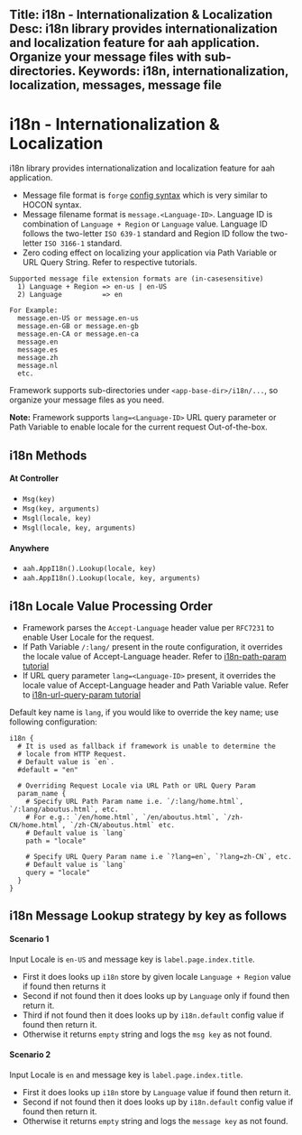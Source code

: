 Title: i18n - Internationalization & Localization
Desc: i18n library provides internationalization and localization feature for aah application. Organize your message files with sub-directories.
Keywords: i18n, internationalization, localization, messages, message file
---
# i18n - Internationalization & Localization

i18n library provides internationalization and localization feature for aah application.

  * Message file format is `forge` [config syntax](configuration.html) which is very similar to HOCON syntax.
  * Message filename format is `message.<Language-ID>`. Language ID is combination of `Language + Region` or `Language` value. Language ID follows the two-letter `ISO 639-1` standard and Region ID follow the two-letter `ISO 3166-1` standard.
  * Zero coding effect on localizing your application via Path Variable or URL Query String. Refer to respective tutorials.

```
Supported message file extension formats are (in-casesensitive)
  1) Language + Region => en-us | en-US
  2) Language          => en

For Example:
  message.en-US or message.en-us
  message.en-GB or message.en-gb
  message.en-CA or message.en-ca
  message.en
  message.es
  message.zh
  message.nl
  etc.
```

Framework supports sub-directories under `<app-base-dir>/i18n/...`, so organize your message files as you need.

**Note:** Framework supports `lang=<Language-ID>` URL query parameter or Path Variable to enable locale for the current request Out-of-the-box.

## i18n Methods

#### At Controller
  * `Msg(key)`
  * `Msg(key, arguments)`
  * `Msgl(locale, key)`
  * `Msgl(locale, key, arguments)`

#### Anywhere
  * `aah.AppI18n().Lookup(locale, key)`
  * `aah.AppI18n().Lookup(locale, key, arguments)`

## i18n Locale Value Processing Order

* Framework parses the `Accept-Language` header value per `RFC7231` to enable User Locale for the request.
* If Path Variable `/:lang/` present in the route configuration, it overrides the locale value of Accept-Language header. Refer to [i18n-path-param tutorial](/tutorial/i18n-url-path-param.html)
* If URL query parameter `lang=<Language-ID>` present, it overrides the locale value of Accept-Language header and Path Variable value. Refer to [i18n-url-query-param tutorial](/tutorial/i18n-url-query-param.html)

Default key name is `lang`, if you would like to override the key name; use following configuration:
```
i18n {
  # It is used as fallback if framework is unable to determine the
  # locale from HTTP Request.
  # Default value is `en`.
  #default = "en"

  # Overriding Request Locale via URL Path or URL Query Param
  param_name {
    # Specify URL Path Param name i.e. `/:lang/home.html`, `/:lang/aboutus.html`, etc.
    # For e.g.: `/en/home.html`, `/en/aboutus.html`, `/zh-CN/home.html`, `/zh-CN/aboutus.html` etc.
    # Default value is `lang`
    path = "locale"

    # Specify URL Query Param name i.e `?lang=en`, `?lang=zh-CN`, etc.
    # Default value is `lang`
    query = "locale"
  }
}
```

## i18n Message Lookup strategy by key as follows

#### Scenario 1

Input Locale is `en-US` and message key is `label.page.index.title`.

  * First it does looks up `i18n` store by given locale `Language + Region` value if found then returns it
  * Second if not found then it does looks up by `Language` only if found then return it.
  * Third if not found then it does looks up by `i18n.default` config value if found then return it.
  * Otherwise it returns `empty` string and logs the `msg key` as not found.

#### Scenario 2

Input Locale is `en` and message key is `label.page.index.title`.

  * First it does looks up `i18n` store by `Language` value if found then return it.
  * Second if not found then it does looks up by `i18n.default` config value if found then return it.
  * Otherwise it returns `empty` string and logs the `message key` as not found.
